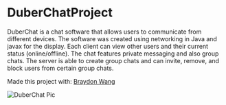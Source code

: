 # DuberChatProject
DuberChat is a chat software that allows users to communicate from different devices. The software was created using networking in Java and javax for the display. Each client can view other users and their current status (online/offline). The chat features private messaging and also group chats. The server is able to create group chats and can invite, remove, and block users from certain group chats. 

Made this project with:
[Braydon Wang](https://github.com/braydonwang)

![DuberChat Pic](https://dylanwang0.github.io/DuberChatPic.png)
